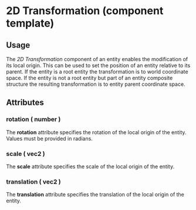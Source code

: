 # 2D Transformation (component template)

## Usage

The *2D Transformation* component of an entity enables the modification of its local origin. This can be used to set the position of an entity relative to its
parent. If the entity is a root entity the transformation is to world coordinate space. If the entity is not a root entity but part of an entity composite
structure the resulting transformation is to entity parent coordinate space.


## Attributes

### rotation ( number )

The **rotation** attribute specifies the rotation of the local origin of the entity. Values must be provided in radians.


### scale ( vec2 )

The **scale** attribute specifies the scale of the local origin of the entity.


### translation ( vec2 )

The **translation** attribute specifies the translation of the local origin of the entity.
